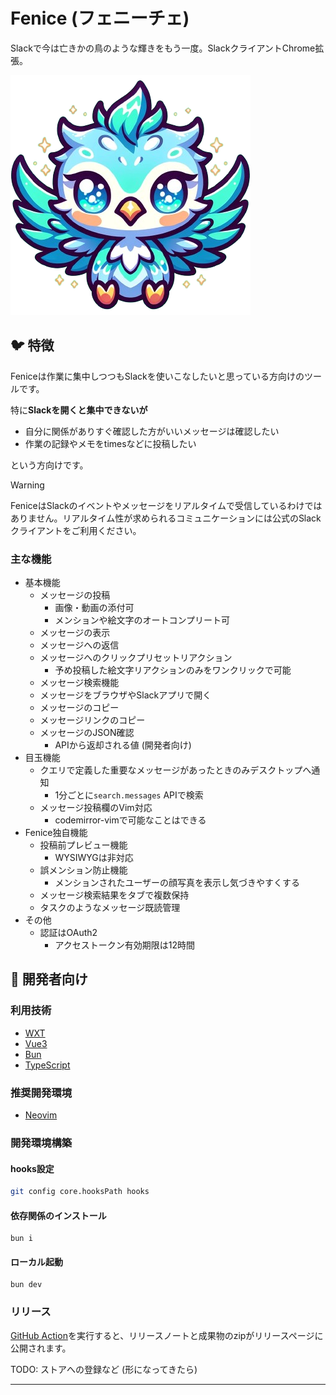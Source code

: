 # Fenice (フェニーチェ)

Slackで今は亡きかの鳥のような輝きをもう一度。SlackクライアントChrome拡張。

![](./public/icon/384.png)

## 🐦 特徴

Feniceは作業に集中しつつもSlackを使いこなしたいと思っている方向けのツールです。

特に**Slackを開くと集中できないが**

- 自分に関係がありすぐ確認した方がいいメッセージは確認したい
- 作業の記録やメモをtimesなどに投稿したい

という方向けです。

> [!Warning]
> FeniceはSlackのイベントやメッセージをリアルタイムで受信しているわけではありません。リアルタイム性が求められるコミュニケーションには公式のSlackクライアントをご利用ください。

### 主な機能

- 基本機能
  - メッセージの投稿
    - 画像・動画の添付可
    - メンションや絵文字のオートコンプリート可
  - メッセージの表示
  - メッセージへの返信
  - メッセージへのクリックプリセットリアクション
    - 予め投稿した絵文字リアクションのみをワンクリックで可能
  - メッセージ検索機能
  - メッセージをブラウザやSlackアプリで開く
  - メッセージのコピー
  - メッセージリンクのコピー
  - メッセージのJSON確認
    - APIから返却される値 (開発者向け)
- 目玉機能
  - クエリで定義した重要なメッセージがあったときのみデスクトップへ通知
    - 1分ごとに`search.messages` APIで検索
  - メッセージ投稿欄のVim対応
    - codemirror-vimで可能なことはできる
- Fenice独自機能
  - 投稿前プレビュー機能
    - WYSIWYGは非対応
  - 誤メンション防止機能
    - メンションされたユーザーの顔写真を表示し気づきやすくする
  - メッセージ検索結果をタブで複数保持
  - タスクのようなメッセージ既読管理
- その他
  - 認証はOAuth2
    - アクセストークン有効期限は12時間

## 🤖 開発者向け

### 利用技術

- [WXT]
- [Vue3]
- [Bun]
- [TypeScript]

### 推奨開発環境

- [Neovim]

### 開発環境構築

#### hooks設定

```bash
git config core.hooksPath hooks
```

#### 依存関係のインストール

```console
bun i
```

#### ローカル起動

```console
bun dev
```

### リリース

[GitHub Action](https://github.com/tadashi-aikawa/fenice/actions/workflows/release.yaml)を実行すると、リリースノートと成果物のzipがリリースページに公開されます。

TODO: ストアへの登録など (形になってきたら)

---

[WXT]: https://github.com/wxt-dev/wxt
[Vue3]: https://v3.vuejs.org/
[Bun]: https://bun.sh/
[TypeScript]: https://www.typescriptlang.org/
[Neovim]: https://neovim.io/

